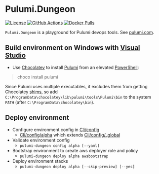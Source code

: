 # Pulumi.Dungeon

[![License](https://img.shields.io/badge/license-MIT-blue.svg?label=License&logo=github)](LICENSE)
[![GitHub Actions](https://img.shields.io/github/actions/workflow/status/gitfool/Pulumi.Dungeon/ci.yaml?branch=main&label=GitHub%20Actions&logo=github)](https://github.com/gitfool/Pulumi.Dungeon/actions)
[![Docker Pulls](https://img.shields.io/docker/pulls/dockfool/pulumi-dungeon.svg?label=Docker&logo=docker)](https://hub.docker.com/r/dockfool/pulumi-dungeon/tags)

`Pulumi.Dungeon` is a playground for Pulumi devops tools. See [pulumi.com](https://pulumi.com).

## Build environment on Windows with [Visual Studio](https://visualstudio.microsoft.com/vs/)

* Use [Chocolatey](https://chocolatey.org) to install [Pulumi](https://github.com/pulumi/pulumi) from an elevated [PowerShell](https://github.com/PowerShell/PowerShell):
> choco install pulumi

Since Pulumi uses multiple executables, it excludes them from getting Chocolatey [shims](https://chocolatey.org/docs/features-shim#i-need-to-exclude-a-file-from-shimming), so add `C:\ProgramData\chocolatey\lib\pulumi\tools\Pulumi\bin` to the system `PATH` (after `C:\ProgramData\chocolatey\bin`).

## Deploy environment

* Configure environment config in [Cli/config](https://github.com/gitfool/Pulumi.Dungeon/tree/main/Cli/config)
  * [Cli/config/alpha](https://github.com/gitfool/Pulumi.Dungeon/blob/main/Cli/config/alpha.yaml) which extends [Cli/config/_global](https://github.com/gitfool/Pulumi.Dungeon/blob/main/Cli/config/_global.yaml)
* Validate environment config
  * `pulumi-dungeon config alpha [--yaml]`
* Bootstrap environment to create aws deployer role and policy
  * `pulumi-dungeon deploy alpha awsbootstrap`
* Deploy environment stacks
  * `pulumi-dungeon deploy alpha [--skip-preview] [--yes]`
